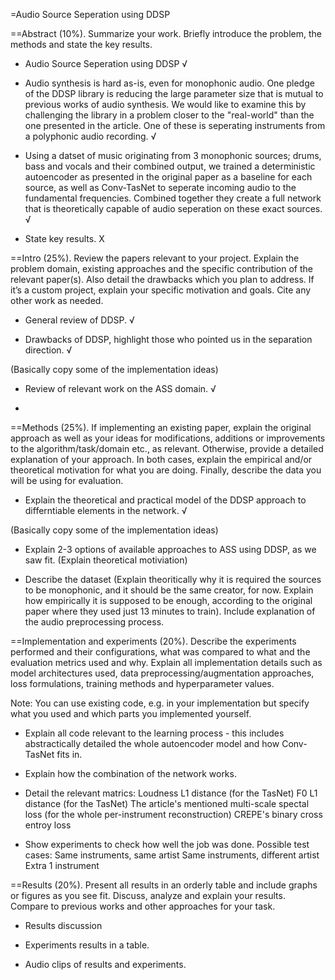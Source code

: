 =Audio Source Seperation using DDSP

==Abstract (10%). Summarize your work. Briefly introduce the problem, the methods and state the key results.

- Audio Source Seperation using DDSP
√

- Audio synthesis is hard as-is, even for monophonic audio. One pledge of the DDSP library is reducing the large parameter size that is mutual to previous works of audio synthesis.
	We would like to examine this by challenging the library in a problem closer to the "real-world" than the one presented in the article.
	One of these is seperating instruments from a polyphonic audio recording.
√

- Using a datset of music originating from 3 monophonic sources; drums, bass and vocals and their combined output, we trained a deterministic autoencoder as presented in the original paper as a baseline for each source, as well as Conv-TasNet to seperate incoming audio to the fundamental frequencies. Combined together they create a full network that is theoretically capable of audio seperation on these exact sources.
√

- State key results.
X


==Intro (25%). Review the papers relevant to your project. Explain the problem domain, existing approaches and the specific contribution of the relevant paper(s). Also detail the drawbacks which you plan to address. If it’s a custom project, explain your specific motivation and goals. Cite any other work as needed.

- General review of DDSP.
√

- Drawbacks of DDSP, highlight those who pointed us in the separation direction.
√

(Basically copy some of the implementation ideas)
- Review of relevant work on the ASS domain.
√

- 

==Methods (25%). If implementing an existing paper, explain the original approach as well as your ideas for modifications, additions or improvements to the algorithm/task/domain etc., as relevant. Otherwise, provide a detailed explanation of your approach. In both cases, explain the empirical and/or theoretical motivation for what you are doing. Finally, describe the data you will be using for evaluation.

- Explain the theoretical and practical model of the DDSP approach to differntiable elements in the network.
√

(Basically copy some of the implementation ideas)
- Explain 2-3 options of available approaches to ASS using DDSP, as we saw fit. (Explain theoretical motiviation)

- Describe the dataset (Explain theoritically why it is required the sources to be monophonic, and it should be the same creator, for now. Explain how empirically it is supposed to be enough, according to the original paper where they used just 13 minutes to train).
	Include explanation of the audio preprocessing process.


==Implementation and experiments (20%). Describe the experiments performed and their configurations, what was compared to what and the evaluation metrics used and why. Explain all implementation details such as model architectures used, data preprocessing/augmentation approaches, loss formulations, training methods and hyperparameter values.

Note: You can use existing code, e.g. in your implementation but specify what you used and which parts you implemented yourself.

- Explain all code relevant to the learning process - this includes abstractically detailed the whole autoencoder model and how Conv-TasNet fits in.

- Explain how the combination of the network works.

- Detail the relevant matrics:
	Loudness L1 distance (for the TasNet)
	F0  L1 distance (for the TasNet)
	The article's mentioned multi-scale spectal loss (for the whole per-instrument reconstruction)
	CREPE's binary cross entroy loss

- Show experiments to check how well the job was done.
	Possible test cases:
		Same instruments, same artist
		Same instruments, different artist
		Extra 1 instrument

==Results (20%). Present all results in an orderly table and include graphs or figures as you see fit. Discuss, analyze and explain your results. Compare to previous works and other approaches for your task.

- Results discussion

- Experiments results in a table.

- Audio clips of results and experiments.